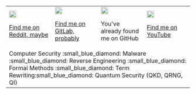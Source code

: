 <table style="border: 0px;">
<tbody>
<tr>
<td width="25%">
<img src="https://user-images.githubusercontent.com/1697278/208516059-5304b8b0-0241-41a6-8b17-2737198ee15a.png" alt="Reddit" width="20" height="20"/>

[Find me on Reddit, maybe](https://www.reddit.com/user/sprowell)

</td>
<td width="25%">
<img src="https://user-images.githubusercontent.com/1697278/208516634-48d9e95e-771b-4050-b3bd-bc8eedb59069.png" alt="GitLab" width="20" height="20"/>

[Find me on GitLab, probably](https://gitlab.com/sprowell)

</td>
<td width="25%">
<img src="https://user-images.githubusercontent.com/1697278/208517074-de6e0aa0-bcac-4c1a-9ea0-829356eee79f.png" alt="GitHub" width="20" height="20"/>

You've already found me on GitHub

</td>
<td width="25%">
<img src="https://user-images.githubusercontent.com/1697278/208527491-35ed2573-3471-46a8-a2ee-7b5ca15416b1.png" alt="YouTube" width="20" height="20"/>
  
[Find me on YouTube](https://youtube.com/stacyprowell)

</td>
</tr>
<tr>
<td colspan=4>
Computer Security :small_blue_diamond: Malware :small_blue_diamond: Reverse Engineering :small_blue_diamond: Formal Methods :small_blue_diamond: Term Rewriting:small_blue_diamond: Quantum Security (QKD, QRNG, QI)
</td>
</tr>
</tbody>
</table>
